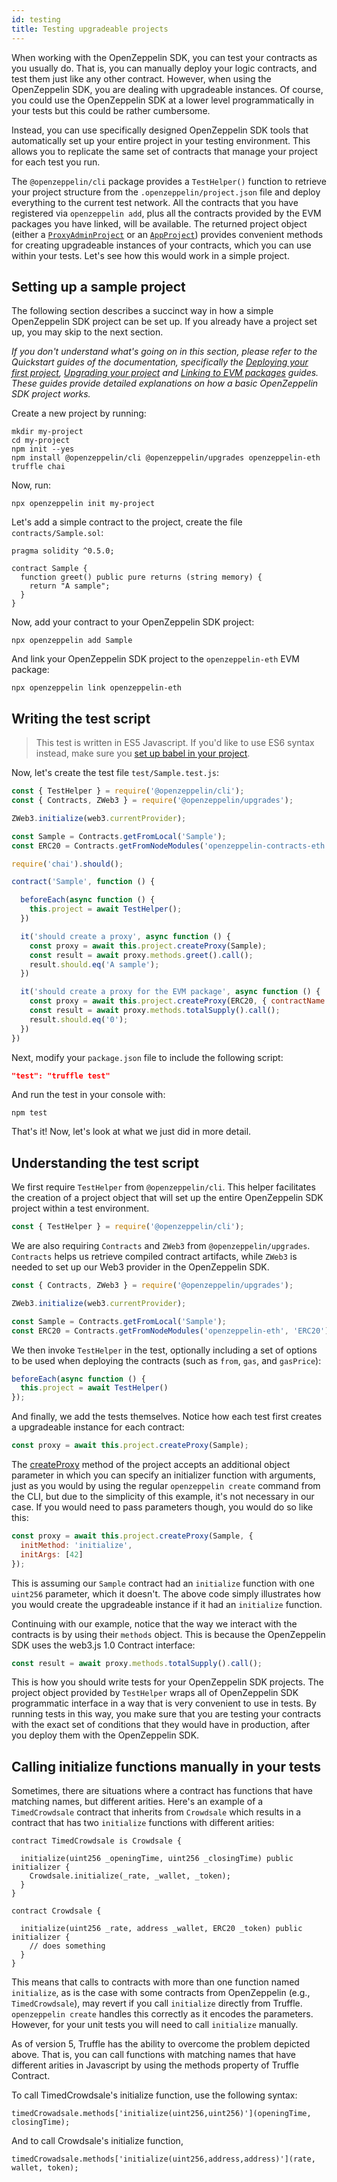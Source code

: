 ```yaml
---
id: testing
title: Testing upgradeable projects
---
```


When working with the OpenZeppelin SDK, you can test your contracts as you usually do. That is, you can manually deploy your logic contracts, and test them just like any other contract. However, when using the OpenZeppelin SDK, you are dealing with upgradeable instances. Of course, you could use the OpenZeppelin SDK at a lower level programmatically in your tests but this could be rather cumbersome.

Instead, you can use specifically designed OpenZeppelin SDK tools that automatically set up your entire project in your testing environment. This allows you to replicate the same set of contracts that manage your project for each test you run.

The `@openzeppelin/cli` package provides a `TestHelper()` function to retrieve your project structure from the `.openzeppelin/project.json` file and deploy everything to the current test network. All the contracts that you have registered via `openzeppelin add`, plus all the contracts provided by the EVM packages you have linked, will be available. The returned project object (either a [`ProxyAdminProject`](https://github.com/OpenZeppelin/openzeppelin-sdk/blob/v2.2.0/packages/lib/src/project/ProxyAdminProject.ts) or an [`AppProject`](https://github.com/OpenZeppelin/openzeppelin-sdk/blob/v2.2.0/packages/lib/src/project/AppProject.ts)) provides convenient methods for creating upgradeable instances of your contracts, which you can use within your tests. Let's see how this would work in a simple project.

## Setting up a sample project

The following section describes a succinct way in how a simple OpenZeppelin SDK project can be set up. If you already have a project set up, you may skip to the next section.

_If you don't understand what's going on in this section, please refer to the Quickstart guides of the documentation, specifically the [Deploying your first project](deploying), [Upgrading your project](upgrading) and [Linking to EVM packages](linking) guides. These guides provide detailed explanations on how a basic OpenZeppelin SDK project works._

Create a new project by running:

```console
mkdir my-project
cd my-project
npm init --yes
npm install @openzeppelin/cli @openzeppelin/upgrades openzeppelin-eth truffle chai
```

Now, run:

```console
npx openzeppelin init my-project
```

Let's add a simple contract to the project, create the file `contracts/Sample.sol`:

```solidity
pragma solidity ^0.5.0;

contract Sample {
  function greet() public pure returns (string memory) {
    return "A sample";
  }
}
```

Now, add your contract to your OpenZeppelin SDK project:

```console
npx openzeppelin add Sample
```

And link your OpenZeppelin SDK project to the `openzeppelin-eth` EVM package:

```
npx openzeppelin link openzeppelin-eth
```

## Writing the test script

> This test is written in ES5 Javascript. If you'd like to use ES6 syntax instead, make sure you [set up babel in your project](faq#how-do-i-use-es6-javascript-syntax-in-my-tests).

Now, let's create the test file `test/Sample.test.js`:

```javascript
const { TestHelper } = require('@openzeppelin/cli');
const { Contracts, ZWeb3 } = require('@openzeppelin/upgrades');

ZWeb3.initialize(web3.currentProvider);

const Sample = Contracts.getFromLocal('Sample');
const ERC20 = Contracts.getFromNodeModules('openzeppelin-contracts-eth', 'ERC20');

require('chai').should();

contract('Sample', function () {

  beforeEach(async function () {
    this.project = await TestHelper();
  })

  it('should create a proxy', async function () {
    const proxy = await this.project.createProxy(Sample);
    const result = await proxy.methods.greet().call();
    result.should.eq('A sample');
  })

  it('should create a proxy for the EVM package', async function () {
    const proxy = await this.project.createProxy(ERC20, { contractName: 'StandaloneERC20', packageName: 'openzeppelin-eth' });
    const result = await proxy.methods.totalSupply().call();
    result.should.eq('0');
  })
})
```

Next, modify your `package.json` file to include the following script:

```json
"test": "truffle test"
```

And run the test in your console with:

```console
npm test
```

That's it! Now, let's look at what we just did in more detail.

## Understanding the test script

We first require `TestHelper` from `@openzeppelin/cli`. This helper facilitates the creation of a project object that will set up the entire OpenZeppelin SDK project within a test environment.

```js
const { TestHelper } = require('@openzeppelin/cli');
```

We are also requiring `Contracts` and `ZWeb3` from `@openzeppelin/upgrades`. `Contracts` helps us retrieve compiled contract artifacts, while `ZWeb3` is needed to set up our Web3 provider in the OpenZeppelin SDK.

```js
const { Contracts, ZWeb3 } = require('@openzeppelin/upgrades');

ZWeb3.initialize(web3.currentProvider);

const Sample = Contracts.getFromLocal('Sample');
const ERC20 = Contracts.getFromNodeModules('openzeppelin-eth', 'ERC20');
```

We then invoke `TestHelper` in the test, optionally including a set of options to be used when deploying the contracts (such as `from`, `gas`, and `gasPrice`):
```js
beforeEach(async function () {
  this.project = await TestHelper()
});
```

And finally, we add the tests themselves. Notice how each test first creates a upgradeable instance for each contract:

```js
const proxy = await this.project.createProxy(Sample);
```

The [createProxy](https://github.com/OpenZeppelin/openzeppelin-sdk/blob/master/packages/lib/src/project/BaseSimpleProject.ts#L96) method of the project accepts an additional object parameter in which you can specify an initializer function with arguments, just as you would by using the regular `openzeppelin create` command from the CLI, but due to the simplicity of this example, it's not necessary in our case. If you would need to pass parameters though, you would do so like this:

```js
const proxy = await this.project.createProxy(Sample, {
  initMethod: 'initialize',
  initArgs: [42]
});
```

This is assuming our `Sample` contract had an `initialize` function with one `uint256` parameter, which it doesn't. The above code simply illustrates how you would create the upgradeable instance if it had an `initialize` function.

Continuing with our example, notice that the way we interact with the contracts is by using their `methods` object. This is because the OpenZeppelin SDK uses the web3.js 1.0 Contract interface:

```js
const result = await proxy.methods.totalSupply().call();
```

This is how you should write tests for your OpenZeppelin SDK projects. The project object provided by `TestHelper` wraps all of OpenZeppelin SDK programmatic interface in a way that is very convenient to use in tests. By running tests in this way, you make sure that you are testing your contracts with the exact set of conditions that they would have in production, after you deploy them with the OpenZeppelin SDK.

## Calling initialize functions manually in your tests

Sometimes, there are situations where a contract 
has functions that have matching names, but different arities. 
Here's an example of a `TimedCrowdsale` contract that inherits 
from `Crowdsale` which results in a contract that has two 
`initialize` functions with different arities:

```solidity
contract TimedCrowdsale is Crowdsale {

  initialize(uint256 _openingTime, uint256 _closingTime) public initializer {
    Crowdsale.initialize(_rate, _wallet, _token);
  }
}

contract Crowdsale {

  initialize(uint256 _rate, address _wallet, ERC20 _token) public initializer {
    // does something
  }
}
```

This means that calls to contracts with more than one function named `initialize`, 
as is the case with some contracts from OpenZeppelin (e.g., `TimedCrowdsale`), 
may revert if you call `initialize` directly from Truffle. `openzeppelin create` handles 
this correctly as it encodes the parameters. However, for your unit tests you will 
need to call `initialize` manually.

As of version 5, Truffle has the ability to
overcome the problem depicted above. That is, you can call functions with matching
names that have different arities in Javascript by using the methods property of Truffle Contract. 

To call TimedCrowdsale's initialize function, use the following syntax:

```
timedCrowadsale.methods['initialize(uint256,uint256)'](openingTime, closingTime);
```

And to call Crowdsale's initialize function,

```
timedCrowadsale.methods['initialize(uint256,address,address)'](rate, wallet, token);
```
